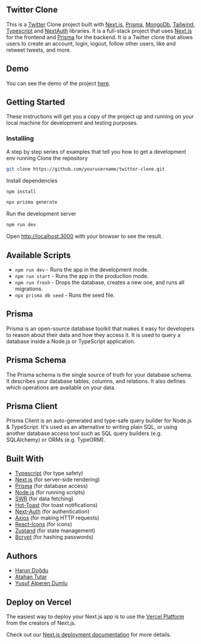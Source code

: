 ## Twitter Clone

This is a [Twitter](https://twitter.com) Clone project built with [Next.js](https://nextjs.org/), [Prisma](https://www.prisma.io/), [MongoDb](https://www.mongodb.com/), [Tailwind](https://tailwindcss.com/), [Typescript](https://www.typescriptlang.org/) and [NextAuth](https://next-auth.js.org/) libraries. It is a full-stack project that uses [Next.js](https://nextjs.org/) for the frontend and [Prisma](https://www.prisma.io/) for the backend. It is a Twitter clone that allows users to create an account, login, logout, follow other users, like and retweet tweets, and more.

## Demo

You can see the demo of the project [here](https://twitter-clone-hd.vercel.app/).

## Getting Started

These instructions will get you a copy of the project up and running on your local machine for development and testing purposes.

<h3>Installing</h3>

A step by step series of examples that tell you how to get a development env running
Clone the repository

```bash
git clone https://github.com/yourusername/twitter-clone.git
```

<p>Install dependencies</p>

```bash
npm install
```

```bash
npx prisma generate
```

Run the development server

```bash
npm run dev
```

Open [http://localhost:3000](http://localhost:3000) with your browser to see the result.

## Available Scripts

<ul>
<li><code>npm run dev</code> - Runs the app in the development mode.</li>
<li><code>npm run start</code> - Runs the app in the production mode.</li>
<li><code>npm run fresh</code> - Drops the database, creates a new one, and runs all migrations.</li>
<li><code>npx prisma db seed</code> - Runs the seed file.</li>
</ul>

## Prisma

Prisma is an open-source database toolkit that makes it easy for developers to reason about their data and how they access it. It is used to query a database inside a Node.js or TypeScript application.

## Prisma Schema

The Prisma schema is the single source of truth for your database schema. It describes your database tables, columns, and relations. It also defines which operations are available on your data.

## Prisma Client

Prisma Client is an auto-generated and type-safe query builder for Node.js & TypeScript. It's used as an alternative to writing plain SQL, or using another database access tool such as SQL query builders (e.g. SQLAlchemy) or ORMs (e.g. TypeORM).

## Built With

<ul>
<li>
<a href="https://www.typescriptlang.org/">Typescript</a><span> (for type safety)<span></li>
<li><a href="https://nextjs.org/">Next.js</a><span></span> (for server-side rendering)</span></li>
<li><a href="https://www.prisma.io/">Prisma</a><span> (for database access)</span>
</li>
<li><a href="https://nodejs.org/api/modules.html">Node.js</a><span> (for running scripts)</span>
</li>
<li><a href="https://www.npmjs.com/package/swr">SWR</a><span> (for data fetching)</span>
</li>
<li><a href="https://www.npmjs.com/package/react-hot-toast">Hot-Toast</a><span> (for toast notifications)</span>
</li>
<li><a href="https://www.npmjs.com/package/next-auth">Next-Auth</a><span> (for authentication)</span>
</li>
<li><a href="https://www.npmjs.com/package/axios">Axios</a><span> (for making HTTP requests)</span>
</li>
<li><a href="https://www.npmjs.com/package/react-icons">React-Icons</a><span> (for icons)</span>
</li>
<li><a href="https://www.npmjs.com/package/zustand">Zustand</a><span> (for state management)</span>
</li>
<li><a href="https://www.npmjs.com/package/bcrypt">Bcrypt</a><span> (for hashing passwords)</span>
</li>
</ul>

## Authors

<ul>
<li><a href="https://github.com/harundogdu">Harun Doğdu</a></li>
<li><a href="https://github.com/atahantutar">Atahan Tutar</a></li>
<li><a href="https://github.com/yusufalperendumlu">Yusuf Alperen Dumlu</a></li>
</ul>

## Deploy on Vercel

The easiest way to deploy your Next.js app is to use the [Vercel Platform](https://vercel.com/new?utm_medium=default-template&filter=next.js&utm_source=create-next-app&utm_campaign=create-next-app-readme) from the creators of Next.js.

Check out our [Next.js deployment documentation](https://nextjs.org/docs/deployment) for more details.
